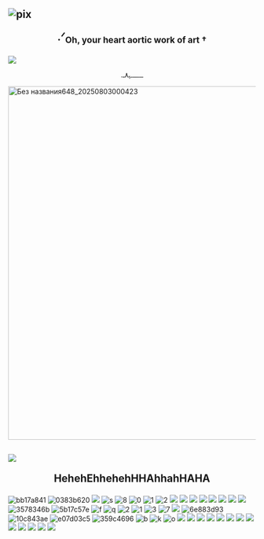 
## ![pix](https://mocha.crd.co/assets/images/gallery01/4352d158.gif?v=5d8aa4fd) <p align="center">.ᐟ<sub>Oh, your heart aortic work of art † </sub></p>

![](http://i11.photobucket.com/albums/a168/evelynregly/minigifs/miniinstrumento.gif) <p align="center">.ـــــــــﮩ٨ـ</p>

<img width="1280" height="720" alt="Без названия648_20250803000423" src="https://github.com/user-attachments/assets/e8b2303c-40c0-4f0e-99d0-7e08e3b1939c" />


## ![](https://pixels.crd.co/assets/images/gallery02/eb638353.gif?v=29416114) <p align="center">HehehEhhehehHHAhhahHAHA</p>



![bb17a841](https://github.com/user-attachments/assets/dc7ef262-8300-40ea-9530-69212f346e03)
![0383b620](https://github.com/user-attachments/assets/d0592b4a-05a0-41b4-b82e-d23b978e2f0c)
![](https://64.media.tumblr.com/fc4182de82c0bcf44b0393e6a4333945/tumblr_ptvr3wDWit1xbgu08o9_r1_100.gif)
![s](https://external-media.spacehey.net/media/sNLhX2BUe6_IkmgVeE6umgn_rEWvjz8KD8-JWCz7FdUM=/https://64.media.tumblr.com/f98c5d0dff8c24c559466be9fff135d6/5c6d0503478f53e1-69/s250x400/99e50d945af9059b1923707db1f069a14477f3b5.gifv)
![8](https://raining-starss.neocities.org/doot%20(4).png)
![0](https://raining-starss.neocities.org/thebread%20(10).png)
![1](https://raining-starss.neocities.org/hoot%20(8).png)
![2](https://raining-starss.neocities.org/pastel%20(17).png)
![](http://orig15.deviantart.net/da78/f/2014/157/6/a/clear___stamp_by_stampsfa-d7lb78d.png)
![](http://orig15.deviantart.net/f618/f/2013/065/a/c/aoba_stamp_by_ffz3-d5x6wgj.png)
![](https://64.media.tumblr.com/3294ed220429817ccb5f0a9419e8c225/tumblr_pumkjcrHqW1xbgu08o3_100.png)
![](https://64.media.tumblr.com/5492cb95c7d4adffa64d43c592c01539/tumblr_ptvryfdlvS1xbgu08o7_r1_100.gif)
![](https://64.media.tumblr.com/65f21e54711cbf952f151ed7538e7ed6/tumblr_puiaspeYJR1xbgu08o1_100.png)
![](https://images-wixmp-ed30a86b8c4ca887773594c2.wixmp.com/i/d8678b9f-86b4-4029-bf83-f037297d4f09/d5nysnw-cf4fab0c-72aa-4755-aa4a-20e4ea96553e.gif)
![](https://64.media.tumblr.com/f47cb0af3ad1681ded3f00def8a438e0/tumblr_pbksehwBXF1xz2nuuo7_100.gif)
![](https://orig00.deviantart.net/08d7/f/2017/107/9/0/enstars_stamp___mika_kagehira_by_arashizu-db66vt2.png)
![3578346b](https://github.com/user-attachments/assets/fddaeabd-ba09-48dc-8870-d1a8d94bf7a7)
![5b17c57e](https://github.com/user-attachments/assets/2c06fe8c-8d55-404c-872d-2091aa4ef544)
![f](https://plasticdino.net/buttons/pmmm-homura.gif)
![q](https://cyber.dabamos.de/88x31/logo7.gif)
![2](https://88by31.neocities.org/anime/lain.gif)
![1](https://88by31.neocities.org/music/ba_p.gif)
![3](https://88by31.neocities.org/food/notperfect.gif)
![7](https://88by31.neocities.org/misc/pastelgoth.gif)
![](https://plasticdino.net/buttons/ayeshaerotica.gif)
![6e883d93](https://github.com/user-attachments/assets/9b8309f5-a705-4af7-8ff6-79af32536c48)
![10c843ae](https://github.com/user-attachments/assets/a61e1952-45b3-43f8-ab9f-a3ce6fcf270a)
![e07d03c5](https://github.com/user-attachments/assets/4a586397-46c0-4db2-a8e4-0399b1c0507c)
![359c4696](https://github.com/user-attachments/assets/fa9d15a2-5d94-4ea6-a0cd-9d9e651746f1)
![b](https://pomelo.lol/pix/blinkies/2/3/dfsyobj-0d313e39-2626-4bb8-a906-ebd90d379d35.gif)
![k](https://pomelo.lol/pix/blinkies/1/dumbass.gif) 
![o](https://i.ibb.co/7jXxRqM/tumblr-d6f56795f126aa0576cf28c9b78021e4-0d270ddd-1280.webp)
![](https://64.media.tumblr.com/c9d9d690743b8cc3ab6cea6d33cb0c4d/tumblr_p8ra5roiSk1xtxh11o2_250.gif)
![](https://64.media.tumblr.com/61ed5ac76811ca8f0e05533e080eb62f/c74e2f70e70f2f04-33/s250x400/88150e8ff2807f37302d7ba4cca1933433eeae3e.gifv)
![](https://64.media.tumblr.com/2e14cae88ef17a323e216313ee8961ec/tumblr_pijfl3hakV1xpxfk5o1_250.gif)
![](https://64.media.tumblr.com/8aa32b13aa530f299e04c5f6837ca826/tumblr_inline_pc38kvEs7v1vfzaiv_1280.gif)
![](https://64.media.tumblr.com/deaf2c9d01954beb4733bff7fe32c3c2/tumblr_inline_pc38kraV0M1vfzaiv_1280.gif)
![](https://64.media.tumblr.com/84221cc4dc5f0e9c02f46a3db1c47236/tumblr_oqn46aCChq1vhvn1lo6_250.gif)
![](https://64.media.tumblr.com/7f5d7ea920b1a5840926944839750ac3/tumblr_omu22z2NDw1va2yuso8_250.gif)
![](https://64.media.tumblr.com/fb854614ed26c7ff0e373564cd1b1f4b/tumblr_pjznnhPyh41xqq6dyo5_250.gif)
![](https://y2k.neocities.org/blinkiez/newbatch/Blinkie_98__site_.gif)
![](https://y2k.neocities.org/blinkiez/newbatch/Blinkie_144__site_.gif)
![](https://y2k.neocities.org/blinkiez/newbatch/Blinkie_133__site_.gif)
![](https://y2k.neocities.org/blinkiez/tumblr_pa8n9hBrZF1xsbv6wo1_250.gif)
![](https://y2k.neocities.org/blinkiez/newbatch/bZWkxwk.gif)
